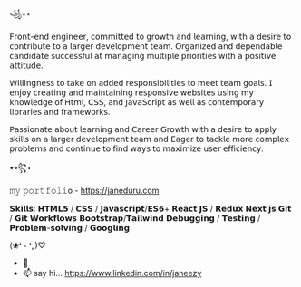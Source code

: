 ꧁⭑⭒ 

𝖥𝗋𝗈𝗇𝗍-𝖾𝗇𝖽 𝖾𝗇𝗀𝗂𝗇𝖾𝖾𝗋, 𝖼𝗈𝗆𝗆𝗂𝗍𝗍𝖾𝖽 𝗍𝗈 𝗀𝗋𝗈𝗐𝗍𝗁 𝖺𝗇𝖽 𝗅𝖾𝖺𝗋𝗇𝗂𝗇𝗀, 𝗐𝗂𝗍𝗁 𝖺 𝖽𝖾𝗌𝗂𝗋𝖾 𝗍𝗈 𝖼𝗈𝗇𝗍𝗋𝗂𝖻𝗎𝗍𝖾 𝗍𝗈 𝖺 𝗅𝖺𝗋𝗀𝖾𝗋 𝖽𝖾𝗏𝖾𝗅𝗈𝗉𝗆𝖾𝗇𝗍 𝗍𝖾𝖺𝗆. 𝖮𝗋𝗀𝖺𝗇𝗂𝗓𝖾𝖽 𝖺𝗇𝖽 𝖽𝖾𝗉𝖾𝗇𝖽𝖺𝖻𝗅𝖾 𝖼𝖺𝗇𝖽𝗂𝖽𝖺𝗍𝖾 𝗌𝗎𝖼𝖼𝖾𝗌𝗌𝖿𝗎𝗅 𝖺𝗍 𝗆𝖺𝗇𝖺𝗀𝗂𝗇𝗀 𝗆𝗎𝗅𝗍𝗂𝗉𝗅𝖾 𝗉𝗋𝗂𝗈𝗋𝗂𝗍𝗂𝖾𝗌 𝗐𝗂𝗍𝗁 𝖺 𝗉𝗈𝗌𝗂𝗍𝗂𝗏𝖾 𝖺𝗍𝗍𝗂𝗍𝗎𝖽𝖾. 

𝖶𝗂𝗅𝗅𝗂𝗇𝗀𝗇𝖾𝗌𝗌 𝗍𝗈 𝗍𝖺𝗄𝖾 𝗈𝗇 𝖺𝖽𝖽𝖾𝖽 𝗋𝖾𝗌𝗉𝗈𝗇𝗌𝗂𝖻𝗂𝗅𝗂𝗍𝗂𝖾𝗌 𝗍𝗈 𝗆𝖾𝖾𝗍 𝗍𝖾𝖺𝗆 𝗀𝗈𝖺𝗅𝗌. 𝖨 𝖾𝗇𝗃𝗈𝗒 𝖼𝗋𝖾𝖺𝗍𝗂𝗇𝗀 𝖺𝗇𝖽 𝗆𝖺𝗂𝗇𝗍𝖺𝗂𝗇𝗂𝗇𝗀 𝗋𝖾𝗌𝗉𝗈𝗇𝗌𝗂𝗏𝖾 𝗐𝖾𝖻𝗌𝗂𝗍𝖾𝗌 𝗎𝗌𝗂𝗇𝗀 𝗆𝗒 𝗄𝗇𝗈𝗐𝗅𝖾𝖽𝗀𝖾 𝗈𝖿 𝖧𝗍𝗆𝗅, 𝖢𝖲𝖲, 𝖺𝗇𝖽 𝖩𝖺𝗏𝖺𝖲𝖼𝗋𝗂𝗉𝗍 𝖺𝗌 𝗐𝖾𝗅𝗅 𝖺𝗌 𝖼𝗈𝗇𝗍𝖾𝗆𝗉𝗈𝗋𝖺𝗋𝗒 𝗅𝗂𝖻𝗋𝖺𝗋𝗂𝖾𝗌 𝖺𝗇𝖽 𝖿𝗋𝖺𝗆𝖾𝗐𝗈𝗋𝗄𝗌.

𝖯𝖺𝗌𝗌𝗂𝗈𝗇𝖺𝗍𝖾 𝖺𝖻𝗈𝗎𝗍 𝗅𝖾𝖺𝗋𝗇𝗂𝗇𝗀 𝖺𝗇𝖽 𝖢𝖺𝗋𝖾𝖾𝗋 𝖦𝗋𝗈𝗐𝗍𝗁 𝗐𝗂𝗍𝗁 𝖺 𝖽𝖾𝗌𝗂𝗋𝖾 𝗍𝗈 𝖺𝗉𝗉𝗅𝗒 𝗌𝗄𝗂𝗅𝗅𝗌 𝗈𝗇 𝖺 𝗅𝖺𝗋𝗀𝖾𝗋 𝖽𝖾𝗏𝖾𝗅𝗈𝗉𝗆𝖾𝗇𝗍 𝗍𝖾𝖺𝗆 𝖺𝗇𝖽 𝖤𝖺𝗀𝖾𝗋 𝗍𝗈 𝗍𝖺𝖼𝗄𝗅𝖾 𝗆𝗈𝗋𝖾 𝖼𝗈𝗆𝗉𝗅𝖾𝗑 𝗉𝗋𝗈𝖻𝗅𝖾𝗆𝗌 𝖺𝗇𝖽 𝖼𝗈𝗇𝗍𝗂𝗇𝗎𝖾 𝗍𝗈 𝖿𝗂𝗇𝖽 𝗐𝖺𝗒𝗌 𝗍𝗈 𝗆𝖺𝗑𝗂𝗆𝗂𝗓𝖾 𝗎𝗌𝖾𝗋 𝖾𝖿𝖿𝗂𝖼𝗂𝖾𝗇𝖼𝗒.

⭑⭒꧂

𝚖𝚢 𝚙𝚘𝚛𝚝𝚏𝚘𝚕𝚒o - https://janeduru.com 

𝗦𝗸𝗶𝗹𝗹𝘀:
𝗛𝗧𝗠𝗟𝟱 / 
𝗖𝗦𝗦 /
𝗝𝗮𝘃𝗮𝘀𝗰𝗿𝗶𝗽𝘁/𝗘𝗦𝟲+
𝗥𝗲𝗮𝗰𝘁 𝗝𝗦 / 𝗥𝗲𝗱𝘂𝘅 
𝗡𝗲𝘅𝘁 𝗷𝘀
𝗚𝗶𝘁 / 𝗚𝗶𝘁 𝗪𝗼𝗿𝗸𝗳𝗹𝗼𝘄𝘀
𝗕𝗼𝗼𝘁𝘀𝘁𝗿𝗮𝗽/𝗧𝗮𝗶𝗹𝘄𝗶𝗻𝗱 
𝗗𝗲𝗯𝘂𝗴𝗴𝗶𝗻𝗴 /
𝗧𝗲𝘀𝘁𝗶𝗻𝗴 /
𝗣𝗿𝗼𝗯𝗹𝗲𝗺-𝘀𝗼𝗹𝘃𝗶𝗻𝗴 /
𝗚𝗼𝗼𝗴𝗹𝗶𝗻𝗴 

(❀❛ ֊ ❛„)♡
 
- 💞️ 
- 📫 say hi... https://www.linkedin.com/in/janeezy

